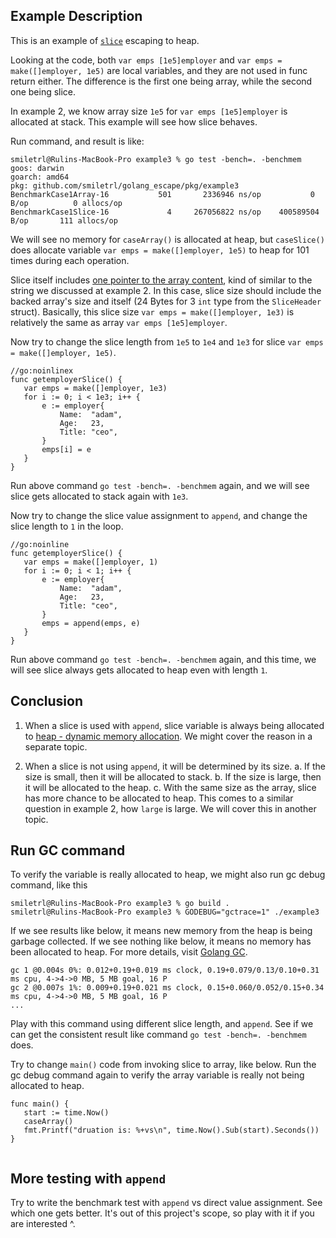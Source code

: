 ## Example Description
 
This is an example of [`slice`](https://blog.golang.org/slices) escaping to heap.
 
Looking at the code, both `var emps [1e5]employer` and `var emps = make([]employer, 1e5)` are local variables, and they are not used in func return either. The difference is the first one being array, while the second one being slice.
 
In example 2, we know array size `1e5` for `var emps [1e5]employer` is allocated at stack. This example will see how slice behaves.
 
Run command, and result is like:
 
```
smiletrl@Rulins-MacBook-Pro example3 % go test -bench=. -benchmem
goos: darwin
goarch: amd64
pkg: github.com/smiletrl/golang_escape/pkg/example3
BenchmarkCase1Array-16           501       2336946 ns/op           0 B/op          0 allocs/op
BenchmarkCase1Slice-16             4     267056822 ns/op    400589504 B/op       111 allocs/op
```
 
We will see no memory for `caseArray()` is allocated at heap, but `caseSlice()` does allocate variable `var emps = make([]employer, 1e5)` to heap for 101 times during each operation.
 
Slice itself includes [one pointer to the array content](https://golang.org/pkg/reflect/#SliceHeader), kind of similar to the string we discussed at example 2. In this case, slice size should include the backed array's size and itself (24 Bytes for 3 `int` type from the `SliceHeader` struct). Basically, this slice size `var emps = make([]employer, 1e3)` is relatively the same as array `var emps [1e5]employer`.
 
Now try to change the slice length from `1e5` to `1e4` and `1e3` for slice `var emps = make([]employer, 1e5)`.
 
```
//go:noinlinex
func getemployerSlice() {
   var emps = make([]employer, 1e3)
   for i := 0; i < 1e3; i++ {
       e := employer{
           Name:  "adam",
           Age:   23,
           Title: "ceo",
       }
       emps[i] = e
   }
}
```
 
Run above command `go test -bench=. -benchmem` again, and we will see slice gets allocated to stack again with `1e3`.
 
Now try to change the slice value assignment to `append`, and change the slice length to `1` in the loop.
 
```
//go:noinline
func getemployerSlice() {
   var emps = make([]employer, 1)
   for i := 0; i < 1; i++ {
       e := employer{
           Name:  "adam",
           Age:   23,
           Title: "ceo",
       }
       emps = append(emps, e)
   }
}
```
 
Run above command `go test -bench=. -benchmem` again, and this time, we will see slice always gets allocated to heap even with length `1`.

## Conclusion

1. When a slice is used with `append`, slice variable is always being allocated to [heap - dynamic memory allocation](https://en.wikipedia.org/wiki/Memory_management#DYNAMIC). We might cover the reason in a separate topic.
 
2. When a slice is not using `append`, it will be determined by its size.
a. If the size is small, then it will be allocated to stack.
b. If the size is large, then it will be allocated to the heap.
c. With the same size as the array, slice has more chance to be allocated to heap. This comes to a similar question in example 2, how `large` is large. We will cover this in another topic.

## Run GC command

To verify the variable is really allocated to heap, we might also run gc debug command, like this
 
```
smiletrl@Rulins-MacBook-Pro example3 % go build .                   
smiletrl@Rulins-MacBook-Pro example3 % GODEBUG="gctrace=1" ./example3
```

If we see results like below, it means new memory from the heap is being garbage collected. If we see nothing like below, it means no memory has been allocated to heap. For more details, visit [Golang GC](https://github.com/smiletrl/golang_gc/tree/master/cmd/example1).
 
```
gc 1 @0.004s 0%: 0.012+0.19+0.019 ms clock, 0.19+0.079/0.13/0.10+0.31 ms cpu, 4->4->0 MB, 5 MB goal, 16 P
gc 2 @0.007s 1%: 0.009+0.19+0.021 ms clock, 0.15+0.060/0.052/0.15+0.34 ms cpu, 4->4->0 MB, 5 MB goal, 16 P
...
```
 
Play with this command using different slice length, and `append`. See if we can get the consistent result like command `go test -bench=. -benchmem` does.
 
Try to change `main()` code from invoking slice to array, like below. Run the gc debug command again to verify the array variable is really not being allocated to heap.
 
```
func main() {
   start := time.Now()
   caseArray()
   fmt.Printf("druation is: %+vs\n", time.Now().Sub(start).Seconds())
}
 
```

## More testing with `append`

Try to write the benchmark test with `append` vs direct value assignment. See which one gets better. It's out of this project's scope, so play with it if you are interested ^.
